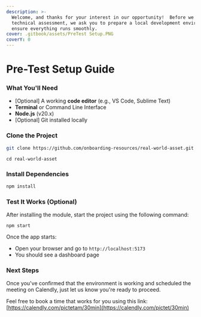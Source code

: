 ```yaml
---
description: >-
  Welcome, and thanks for your interest in our opportunity!  Before we begin the
  technical assessment, we ask you to prepare a local development environment to
  ensure everything runs smoothly.
cover: .gitbook/assets/PreTest Setup.PNG
coverY: 0
---
```


# Pre-Test Setup Guide

### What You'll Need

* \[Optional] A working **code editor** (e.g., VS Code, Sublime Text)
* **Terminal** or Command Line Interface
* **Node.js** (v20.x)
* \[Optional] Git installed locally

### Clone the Project

```bash
git clone https://github.com/onboarding-resources/real-world-asset.git
```

```
cd real-world-asset
```

### Install Dependencies

```bash
npm install
```

### Test It Works (Optional)

After installing the module, start the project using the following command:

```
npm start
```

Once the app starts:

* Open your browser and go to `http://localhost:5173`
* You should see a dashboard page

### Next Steps

Once you've confirmed that the environment is working and scheduled the meeting on Calendly, just let us know you're ready to proceed.

Feel free to book a time that works for you using this link: [https://calendly.com/pictetam/30min](https://calendly.com/pictet/30min)
